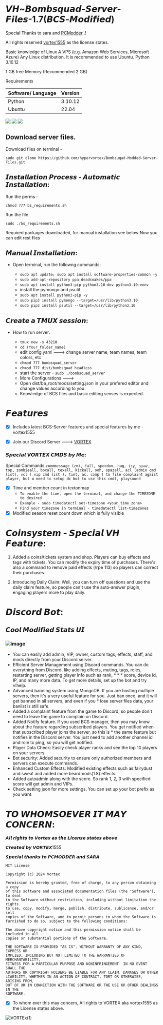# 𝙑𝙃~𝘽𝙤𝙢𝙗𝙨𝙦𝙪𝙖𝙙-𝙎𝙚𝙧𝙫𝙚𝙧-𝙁𝙞𝙡𝙚𝙨-1.7(𝘽𝘾𝙎-𝙈𝙤𝙙𝙞𝙛𝙞𝙚𝙙)

Special Thanks to sara and [PCModder]([https://github.com/mikahael)..!

All rights reserved [vortex1555]([https://discord.com/invite/MUj97D2QMZ]) as the license states.

Basic knowledge of Linux
A VPS (e.g. Amazon Web Services, Microsoft Azure)
Any Linux distribution.
It is recommended to use Ubuntu.
Python 3.10.12

1 GB free Memory (Recommended 2 GB)

Requirements

| Software/ Language | Version |
|----------|---------|
| Python | 3.10.12 |
| Ubuntu | 22.04 |

![](https://img.shields.io/github/forks/hypervortex/VH-Bombsquad-Modded-Server-Files?color=green&style=for-the-badge)
![](https://img.shields.io/github/stars/hypervortex/VH-Bombsquad-Modded-Server-Files?color=green&style=for-the-badge)
![](https://img.shields.io/github/license/hypervortex/VH-Bombsquad-Modded-Server-Files?color=green&style=for-the-badge)

## Download server files.

Download files on terminal -
```
sudo git clone https://github.com/hypervortex/Bombsuqad-Modded-Server-Files.git
```

## 𝙄𝙣𝙨𝙩𝙖𝙡𝙡𝙖𝙩𝙞𝙤𝙣 𝙋𝙧𝙤𝙘𝙚𝙨𝙨 - 𝘼𝙪𝙩𝙤𝙢𝙖𝙩𝙞𝙘 𝙄𝙣𝙨𝙩𝙖𝙡𝙡𝙖𝙩𝙞𝙤𝙣:

Run the perms - 
```
chmod 777 bs_requirements.sh
```
Run the file
```
sudo ./bs_requirements.sh
```

Required packages downloaded, for manual installation see below
Now you can edit rest files

## 𝙈𝙖𝙣𝙪𝙖𝙡 𝙄𝙣𝙨𝙩𝙖𝙡𝙡𝙖𝙩𝙞𝙤𝙣:
- Open terminal, run the followng commands:

  - `sudo apt update; sudo apt install software-properties-common -y`
  - `sudo add-apt-repository ppa:deadsnakes/ppa`
  - `sudo apt install python3-pip python3.10-dev python3.10-venv`
  - install the pymongo and psutil
  - `sudo apt install python3-pip -y`
  - `sudo pip3 install pymongo --target=/usr/lib/python3.10`
  - `sudo pip3 install psutil --target=/usr/lib/python3.10`


## 𝘾𝙧𝙚𝙖𝙩𝙚 𝙖 𝙏𝙈𝙐𝙓 𝙨𝙚𝙨𝙨𝙞𝙤𝙣:
- How to run server:

  - `tmux new -s 43210`
  - `cd (Your_folder_name)`
  - edit config.yaml ---> change server name, team names, team colors, etc
  - `chmod 777 bombsquad_server`
  - `chmod 777 dist/bombsquad_headless`
  - start the server - `sudo ./bombsquad_server`
  - More Configurations  --->
  - Open dist/ba_root/mods/setting.json in your prefered editor and change values according to you.
  - Knowledge of BCS files and basic editing senses is expected.

# 𝙁𝙚𝙖𝙩𝙪𝙧𝙚𝙨
- [X] Includes latest BCS-Server features and special features by me - vortex1555

- [X] Join our Discord Server ---> [VORTEX](https://discord.com/invite/MUj97D2QMZ)

### 𝙎𝙥𝙚𝙘𝙞𝙖𝙡 𝙑𝙊𝙍𝙏𝙀𝙓 𝘾𝙈𝘿𝙎 𝙗𝙮 𝙈𝙚:

Special Commands
``
zoommessage (zm), fall, speedon, hug, icy, spaz, top, zombieall, boxall, texall, kickall, ooh, spazall, acl (admin cmd list), vcl ( vip cmd list ), tint, ac, comp ( to file complaint agaist player, but u need to setup dc bot to use this cmd), playsound 
``
- [X] Time and member count in textonmap
  - `To enable the time, open the terminal, and change the TIMEZONE to desired`
  - `Example - sudo timedatectl set-timezone <your_time_zone>`
  - `Find your timezone in terminal - timedatectl list-timezones`
- [X] Modified season reset count down which is fully visible

# 𝘾𝙤𝙞𝙣𝙨𝙮𝙨𝙩𝙚𝙢 - 𝙎𝙥𝙚𝙘𝙞𝙖𝙡 𝙑𝙃 𝙁𝙚𝙖𝙩𝙪𝙧𝙚:

1. Added a coins/tickets system and shop. Players can buy effects and tags with tickets. You can modify the expiry time of purchases. There's also a command to remove paid effects (/rpe 113) so players can correct their purchases.

2. Introducing Daily Claim:
Well, you can turn off questions and use the daily claim feature, so people can't use the auto-answer plugin, engaging players more to play daily.


# 𝘿𝙞𝙨𝙘𝙤𝙧𝙙 𝘽𝙤𝙩:

## 𝘾𝙤𝙤𝙡 𝙈𝙤𝙙𝙞𝙛𝙞𝙚𝙙 𝙎𝙩𝙖𝙩𝙨 𝙐𝙄
### ![image](https://github.com/hypervortex/Bombsuqad-Modded-Server-Files/assets/75498823/250b1511-627d-44ab-b397-98077c27246b)

* You can easily add admin, VIP, owner, custom tags, effects, staff, and mods directly from your Discord server.
* Efficient Server Management using Discord commands. You can do everything from Discord, like adding effects, muting, tags, roles, restarting server, getting player info such as rank, * * * score, device id, IP, and many more data. To get more details, set up the bot and try v!help.
* Advanced banning system using MongoDB. If you are hosting multiple servers, then it's a very useful feature for you. Just ban once, and it will get banned in all servers, and even if you * lose server files data, your banlist is still safe.
* Added a complaint feature from the game to Discord, so people don't need to leave the game to complain on Discord.
* Added Notify feature. If you used BCS manager, then you may know about the feature regarding subscribed players. You get notified when that subscribed player joins the server, so this is * the same feature but notifies in the Discord server. You just need to add another channel id and role to ping, so you will get notified.
* Player Data Check: Easily check player ranks and see the top 10 players on your servers.
* Bot security: Added security to ensure only authorized members and servers can execute commands.
* Enhanced Custom Effects: Modified existing effects such as fairydust and sweat and added more beardmods(1.8) effects.
* Added autoadmin along with the score. So rank 1, 2, 3 with specified score will get admin and VIPs.
* Check setting json for more settings. You can set up your bot prefix as you want.


# 𝙏𝙊 𝙒𝙃𝙊𝙈𝙎𝙊𝙀𝙑𝙀𝙍 𝙄𝙏 𝙈𝘼𝙔 𝘾𝙊𝙉𝘾𝙀𝙍𝙉:

𝘼𝙡𝙡 𝙧𝙞𝙜𝙝𝙩𝙨 𝙩𝙤 𝙑𝙤𝙧𝙩𝙚𝙭 𝙖𝙨 𝙩𝙝𝙚 𝙇𝙞𝙘𝙚𝙣𝙨𝙚 𝙨𝙩𝙖𝙩𝙚𝙨 𝙖𝙗𝙤𝙫𝙚

𝘾𝙧𝙚𝙖𝙩𝙚𝙙 𝙗𝙮 𝙑𝙊𝙍𝙏𝙀𝙓1555

𝙎𝙥𝙚𝙘𝙞𝙖𝙡 𝙩𝙝𝙖𝙣𝙠𝙨 𝙩𝙤 𝙋𝘾𝙈𝙊𝘿𝘿𝙀𝙍 𝙖𝙣𝙙 𝙎𝘼𝙍𝘼

```
MIT License

Copyright (c) 2024 Vortex

Permission is hereby granted, free of charge, to any person obtaining a copy
of this software and associated documentation files (the "Software"), to deal
in the Software without restriction, including without limitation the rights
to use, copy, modify, merge, publish, distribute, sublicense, and/or sell
copies of the Software, and to permit persons to whom the Software is
furnished to do so, subject to the following conditions:

The above copyright notice and this permission notice shall be included in all
copies or substantial portions of the Software.

THE SOFTWARE IS PROVIDED "AS IS", WITHOUT WARRANTY OF ANY KIND, EXPRESS OR
IMPLIED, INCLUDING BUT NOT LIMITED TO THE WARRANTIES OF MERCHANTABILITY,
FITNESS FOR A PARTICULAR PURPOSE AND NONINFRINGEMENT. IN NO EVENT SHALL THE
AUTHORS OR COPYRIGHT HOLDERS BE LIABLE FOR ANY CLAIM, DAMAGES OR OTHER
LIABILITY, WHETHER IN AN ACTION OF CONTRACT, TORT OR OTHERWISE, ARISING FROM,
OUT OF OR IN CONNECTION WITH THE SOFTWARE OR THE USE OR OTHER DEALINGS IN THE
SOFTWARE.
```


- [X] To whom ever this may concern, All rights to VORTEX aka vortex1555 as the License states above.

![VORTEx(1)](https://github.com/hypervortex/Bombsuqad-Modded-Server-Files/assets/54455412/d726cb33-a900-420c-81e5-8e168a3967b4)


